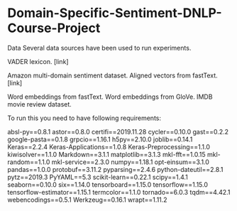# Domain-Specific-Sentiment-DNLP-Course-Project











Data
Several data sources have been used to run experiments.

VADER lexicon. [link]

Amazon multi-domain sentiment dataset.
Aligned vectors from fastText. [link]

Word embeddings from fastText.
Word embeddings from GloVe.
IMDB movie review dataset.







To run this you need to have following requirements:

absl-py==0.8.1
astor==0.8.0
certifi==2019.11.28
cycler==0.10.0
gast==0.2.2
google-pasta==0.1.8
grpcio==1.16.1
h5py==2.10.0
joblib==0.14.1
Keras==2.2.4
Keras-Applications==1.0.8
Keras-Preprocessing==1.1.0
kiwisolver==1.1.0
Markdown==3.1.1
matplotlib==3.1.3
mkl-fft==1.0.15
mkl-random==1.1.0
mkl-service==2.3.0
numpy==1.18.1
opt-einsum==3.1.0
pandas==1.0.0
protobuf==3.11.2
pyparsing==2.4.6
python-dateutil==2.8.1
pytz==2019.3
PyYAML==5.3
scikit-learn==0.22.1
scipy==1.4.1
seaborn==0.10.0
six==1.14.0
tensorboard==1.15.0
tensorflow==1.15.0
tensorflow-estimator==1.15.1
termcolor==1.1.0
tornado==6.0.3
tqdm==4.42.1
webencodings==0.5.1
Werkzeug==0.16.1
wrapt==1.11.2
